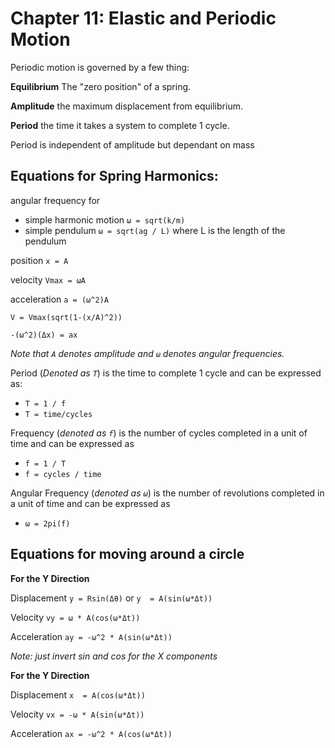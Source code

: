 # Chapter 11:  Elastic and Periodic Motion

Periodic motion is governed by a few thing:

**Equilibrium** The "zero position" of a spring.

**Amplitude** the maximum displacement from equilibrium.

**Period** the time it takes a system to complete 1 cycle.

Period is independent of amplitude but dependant on mass

## Equations for Spring Harmonics:

angular frequency for 
* simple harmonic motion `ω = sqrt(k/m)`
* simple pendulum `ω = sqrt(ag / L)` where L is the length of the pendulum

position
`x = A`

velocity `Vmax = ωA`

acceleration `a = (ω^2)A`

`V = Vmax(sqrt(1-(x/A)^2))`

`-(ω^2)(Δx) = ax`

*Note that `A` denotes amplitude and `ω` denotes angular frequencies.*

Period (*Denoted as `T`*) is the time to complete 1 cycle and can be expressed as:
* `T = 1 / f`
* `T = time/cycles`

Frequency (*denoted as `f`*) is the number of cycles completed in a unit of time and can be expressed as
* `f = 1 / T`
* `f = cycles / time`

Angular Frequency (*denoted as `ω`*) is the number of revolutions completed in a unit of time and can be expressed as
* `ω = 2pi(f)`


## Equations for moving around a circle

**For the Y Direction**

Displacement `y = Rsin(Δθ)` or `y  = A(sin(ω*Δt))`

Velocity `vy = ω * A(cos(ω*Δt))`

Acceleration `ay = -ω^2 * A(sin(ω*Δt))`

*Note: just invert sin and cos for the X components*

**For the Y Direction**

Displacement `x  = A(cos(ω*Δt))`

Velocity `vx = -ω * A(sin(ω*Δt))`

Acceleration `ax = -ω^2 * A(cos(ω*Δt))`